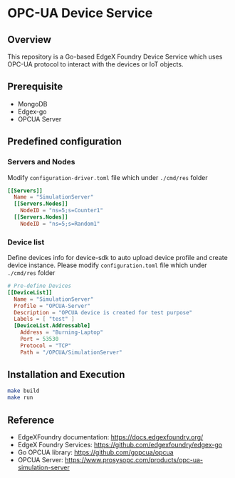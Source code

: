 # OPC-UA Device Service

## Overview
This repository is a Go-based EdgeX Foundry Device Service which uses OPC-UA protocol to interact with the devices or IoT objects.

## 

## Prerequisite
* MongoDB
* Edgex-go
* OPCUA Server

## Predefined configuration

### Servers and Nodes
Modify `configuration-driver.toml` file which under `./cmd/res` folder
```toml
[[Servers]]
  Name = "SimulationServer"
  [[Servers.Nodes]]
    NodeID = "ns=5;s=Counter1"
  [[Servers.Nodes]]
    NodeID = "ns=5;s=Random1"
```

### Device list
Define devices info for device-sdk to auto upload device profile and create device instance. Please modify `configuration.toml` file which under `./cmd/res` folder
```toml
# Pre-define Devices
[[DeviceList]]
  Name = "SimulationServer"
  Profile = "OPCUA-Server"
  Description = "OPCUA device is created for test purpose"
  Labels = [ "test" ]
  [DeviceList.Addressable]
    Address = "Burning-Laptop"
    Port = 53530
    Protocol = "TCP"
    Path = "/OPCUA/SimulationServer"
```

## Installation and Execution
```bash
make build
make run
```
## Reference

* EdgeXFoundry documentation: https://docs.edgexfoundry.org/
* EdgeX Foundry Services: https://github.com/edgexfoundry/edgex-go
* Go OPCUA library: https://github.com/gopcua/opcua
* OPCUA Server: https://www.prosysopc.com/products/opc-ua-simulation-server